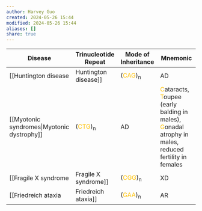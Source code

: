 ```yaml
---
author: Harvey Guo
created: 2024-05-26 15:44
modified: 2024-05-26 15:44
aliases: []
share: true
---
```

| Disease                                    | Trinucleotide Repeat                           | Mode of Inheritance | Mnemonic                                                                                                                                                                                  |
| ------------------------------------------ | ---------------------------------------------- | ------------------- | ----------------------------------------------------------------------------------------------------------------------------------------------------------------------------------------- |
| [[Huntington disease|Huntington disease]]                     | (<font color="#ffc000">CAG</font>)<sub>n</sub> | AD                  | <font color="#ffc000">C</font>audate has ↓ <font color="#ffc000">A</font>Ch and <font color="#ffc000">G</font>ABA                                                                         |
| [[Myotonic syndromes\|Myotonic dystrophy]] | (<font color="#ffc000">CTG</font>)<sub>n</sub> | AD                  | <font color="#ffc000">C</font>ataracts, <font color="#ffc000">T</font>oupee (early balding in males), <font color="#ffc000">G</font>onadal atrophy in males, reduced fertility in females |
| [[Fragile X syndrome|Fragile X syndrome]]                     | (<font color="#ffc000">CGG</font>)<sub>n</sub> | XD                  | <font color="#ffc000">C</font>hin (protruding), <font color="#ffc000">G</font>iant <font color="#ffc000">G</font>onads                                                                    |
| [[Friedreich ataxia|Friedreich ataxia]]                      | (<font color="#ffc000">GAA</font>)<sub>n</sub> | AR                  | Ataxic <font color="#ffc000">GAA</font>it                                                                                                                                                 |

